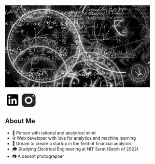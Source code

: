 

<!--
**AngadSawadh/AngadSawadh** is a ✨ _special_ ✨ repository because its `README.md` (this file) appears on your GitHub profile.

Here are some ideas to get you started:

- 🔭 I’m currently working on ...
- 🌱 I’m currently learning ...
- 👯 I’m looking to collaborate on ...
- 🤔 I’m looking for help with ...
- 💬 Ask me about ...
- 📫 How to reach me: ...
- 😄 Pronouns: ...
- ⚡ Fun fact: ...
-->
![Title Image][titleimage]

[<img src="media/icons/linkedin_bw.png" alt="My Linkedin Profile" width="50" height="50">](https://www.linkedin.com/in/angadsawadh/)
[<img src="media/icons/instagram_bw.jpg" alt="Follow Instagram for awesome object photography" width="48" height="48"/>]()

## About Me
- :brain: Person with rational and analytical mind
- :globe_with_meridians: Web developer with love for analytics and machine learning
- :thought_balloon: Dream to create a startup in the field of financial analytics 
- :mortar_board: Studying Electrical Engineering at NIT Surat (Batch of 2022)
- :camera: A decent photographer 

[titleimage]: media/animated-gifs/title-img.gif
